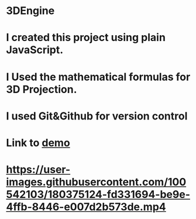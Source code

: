 # 3DEngine

# I created this project using plain JavaScript.

# I Used the mathematical formulas for 3D Projection.

# I used Git&Github for version control

# Link to [demo](https://resilient-pegasus-715492.netlify.app)

# https://user-images.githubusercontent.com/100542103/180375124-fd331694-be9e-4ffb-8446-e007d2b573de.mp4

